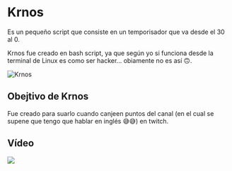 # Krnos


Es un pequeño script que consiste en un temporisador que va desde el 30 al 0.

Krnos fue creado en bash script, ya que según yo si funciona desde la terminal de Linux es como ser hacker... obiamente no es así 🙃.

![Krnos](https://i.imgur.com/RKXWTcR.png)


## Obejtivo de Krnos

Fue creado para suarlo cuando canjeen puntos del canal (en el cual se supene que tengo que hablar en inglés 😅😅) en twitch.

## Vídeo


[![]({https://i.imgur.com/sya7KJa.png})]({https://youtu.be/JxbOf5RjmRk} "krnos")
